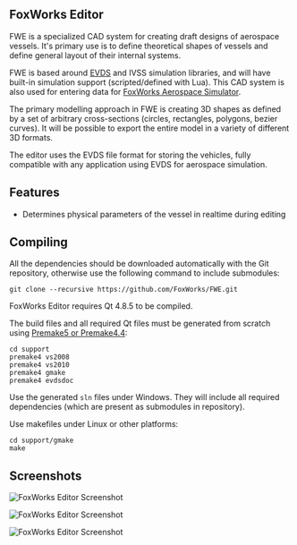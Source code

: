 FoxWorks Editor
--------------------------------------------------------------------------------
FWE is a specialized CAD system for creating draft designs of aerospace vessels.
It's primary use is to define theoretical shapes of vessels and define general layout
of their internal systems.

FWE is based around [EVDS](http://evds.wireos.com/) and IVSS simulation libraries,
and will have built-in simulation support (scripted/defined with Lua). This CAD
system is also used for entering data for
[FoxWorks Aerospace Simulator](http://foxworks.wireos.com/).

The primary modelling approach in FWE is creating 3D shapes as defined by a set
of arbitrary cross-sections (circles, rectangles, polygons, bezier curves).
It will be possible to export the entire model in a variety of different 3D formats.

The editor uses the EVDS file format for storing the vehicles, fully compatible with
any application using EVDS for aerospace simulation.


Features
--------------------------------------------------------------------------------
 - Determines physical parameters of the vessel in realtime during editing
 

Compiling
--------------------------------------------------------------------------------
All the dependencies should be downloaded automatically with the Git repository,
otherwise use the following command to include submodules:
```
git clone --recursive https://github.com/FoxWorks/FWE.git
```

FoxWorks Editor requires Qt 4.8.5 to be compiled.

The build files and all required Qt files must be generated from scratch using
[Premake5 or Premake4.4](http://industriousone.com/premake):
```
cd support
premake4 vs2008
premake4 vs2010
premake4 gmake
premake4 evdsdoc
```

Use the generated `sln` files under Windows. They will include all required
dependencies (which are present as submodules in repository).

Use makefiles under Linux or other platforms:
```
cd support/gmake
make
```
 

Screenshots
--------------------------------------------------------------------------------
![FoxWorks Editor Screenshot](http://i.imgur.com/3txyy8T.png)

![FoxWorks Editor Screenshot](http://i.imgur.com/qtYESXH.jpg)

![FoxWorks Editor Screenshot](http://i.imgur.com/zK3Izm7.jpg)
